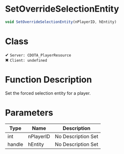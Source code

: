 # SetOverrideSelectionEntity
```js
void SetOverrideSelectionEntity(nPlayerID, hEntity)
```
# Class
✔ `Server: CDOTA_PlayerResource`  
✖ `Client: undefined`  

# Function Description
Set the forced selection entity for a player.
# Parameters
Type|Name|Description
--|--|--
int|nPlayerID|No Description Set
handle|hEntity|No Description Set
